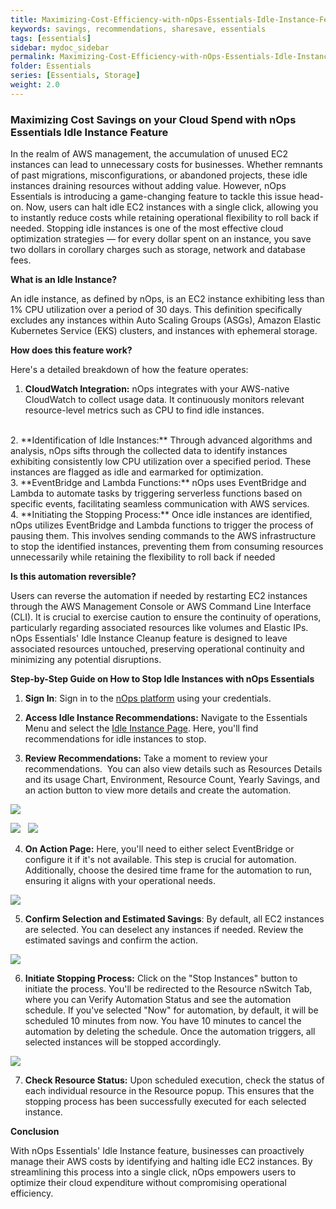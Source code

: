 ```yaml
---
title: Maximizing-Cost-Efficiency-with-nOps-Essentials-Idle-Instance-Feature
keywords: savings, recommendations, sharesave, essentials
tags: [essentials]
sidebar: mydoc_sidebar
permalink: Maximizing-Cost-Efficiency-with-nOps-Essentials-Idle-Instance-Feature.html
folder: Essentials
series: [Essentials, Storage]
weight: 2.0
---
```



### Maximizing Cost Savings on your Cloud Spend with nOps Essentials Idle Instance Feature<a id="maximizing-cost-savings-on-your-cloud-spend-with-nops-essentials-idle-instance-feature"></a>

In the realm of AWS management, the accumulation of unused EC2 instances can lead to unnecessary costs for businesses. Whether remnants of past migrations, misconfigurations, or abandoned projects, these idle instances draining resources without adding value. However, nOps Essentials is introducing a game-changing feature to tackle this issue head-on. Now, users can halt idle EC2 instances with a single click, allowing you to instantly reduce costs while retaining operational flexibility to roll back if needed. Stopping idle instances is one of the most effective cloud optimization strategies — for every dollar spent on an instance, you save two dollars in corollary charges such as storage, network and database fees.

**What is an Idle Instance?**

An idle instance, as defined by nOps, is an EC2 instance exhibiting less than 1% CPU utilization over a period of 30 days. This definition specifically excludes any instances within Auto Scaling Groups (ASGs), Amazon Elastic Kubernetes Service (EKS) clusters, and instances with ephemeral storage. 

**How does this feature work?**

Here's a detailed breakdown of how the feature operates:

1. **CloudWatch Integration:** nOps integrates with your AWS-native CloudWatch to collect usage data. It continuously monitors relevant resource-level metrics such as CPU to find idle instances.
<br />
2. **Identification of Idle Instances:** Through advanced algorithms and analysis, nOps sifts through the collected data to identify instances exhibiting consistently low CPU utilization over a specified period. These instances are flagged as idle and earmarked for optimization.
<br />
3. **EventBridge and Lambda Functions:** nOps uses EventBridge and Lambda to automate tasks by triggering serverless functions based on specific events, facilitating seamless communication with AWS services.
<br />
4. **Initiating the Stopping Process:** Once idle instances are identified, nOps utilizes EventBridge and Lambda functions to trigger the process of pausing them. This involves sending commands to the AWS infrastructure to stop the identified instances, preventing them from consuming resources unnecessarily while retaining the flexibility to roll back if needed

**Is this automation reversible?**

Users can reverse the automation if needed by restarting EC2 instances through the AWS Management Console or AWS Command Line Interface (CLI). It is crucial to exercise caution to ensure the continuity of operations, particularly regarding associated resources like volumes and Elastic IPs. nOps Essentials' Idle Instance Cleanup feature is designed to leave associated resources untouched, preserving operational continuity and minimizing any potential disruptions.

**Step-by-Step Guide on How to Stop Idle Instances with nOps Essentials**

1. **Sign In**: Sign in to the [nOps platform](https://app.nops.io/accounts/signin?next=/landing/) using your credentials.

2. **Access Idle Instance Recommendations:** Navigate to the Essentials Menu and select the [Idle Instance Page](https://uat2.nops.io/v3/essentials/idle-resources/). Here, you'll find recommendations for idle instances to stop.

3. **Review Recommendations:** Take a moment to review your recommendations.  You can also view details such as Resources Details and its usage Chart, Environment, Resource Count, Yearly Savings, and an action button to view more details and create the automation.

![](https://lh7-us.googleusercontent.com/y321ceMULow29EdnGZ5gIFKfPE0FqV8LpbBc3cXTvLfwLsCxqeYp9gz_RSNTTCJvxtHglzCUx7T9jZgUn_LSgkddmBpCpRHGNlSDJRYc5TrQ5H6RSDuoIp39zINOCgg2dnYpvA4_Y15QGXVsiOugGlc)


![](https://lh7-us.googleusercontent.com/Q3P6jPSHxWq1NCAMLo6zOiIoXqPRLZcHFiSoMrAKgCerrYHP574MknBp6gH3gq4gOqlg3SL4AOaZ49pXNYyrFlp8WGRuYgO90kI-NFCBsBZmmvRz85PTY-YCDqLmI45NYHePOF33pwJ4gXMgBqGJzx8)
 
![](https://lh7-us.googleusercontent.com/lfArgTfrMYeIRiVr_jUG-4cD5pjPndB6-g5BJIY6lnE5FSIuREbMDYkFLaHjH78mqHXA76q43_2XoFckoL-HHV7TIZxBiRaF71DwuQK2wnsg9JPqmWRRho3ef8hivPw71iYSTvxTPGDHeDF8ZP9S3lM)

4. **On Action Page:** Here, you'll need to either select EventBridge or configure it if it's not available. This step is crucial for automation. Additionally, choose the desired time frame for the automation to run, ensuring it aligns with your operational needs.

![](https://lh7-us.googleusercontent.com/KSLb-qQLVxlLB5tRKgrDnIeT1muTWzJ_mpYWeqDlwdKbtknQ7Wj6mF0QD17aOvDKLyxRtdkEsUGjB3HaRnwRGhdkWJFehS8Fs-wR9H7f-DpEY1072rF3CrQSm5jrwsW5RJZgqG-UMUsygl46U_hIZPU)

5. **Confirm Selection and Estimated Savings**: By default, all EC2 instances are selected. You can deselect any instances if needed. Review the estimated savings and confirm the action.

![](https://lh7-us.googleusercontent.com/ld2BdDcmz2N_WH9ew1i4kJOTcakldvScJH1k9rfqi7pXp99xvqfMhKI-Eruz21fSUDvUY7x5rPAwjA7-_QSNCHtFOxOUBJwdayTHt2dv5-kGipvFgjCHmcVrIAe4XhJfDodeZmayhGMK7BPndqdkEJY)

6. **Initiate Stopping Process:** Click on the "Stop Instances" button to initiate the process. You'll be redirected to the Resource nSwitch Tab, where you can Verify Automation Status and see the automation schedule. If you've selected "Now" for automation, by default, it will be scheduled 10 minutes from now. You have 10 minutes to cancel the automation by deleting the schedule. Once the automation triggers, all selected instances will be stopped accordingly.

![](https://lh7-us.googleusercontent.com/Wl3XW3_ObVPhYih1vy1A5WQQbZS7_ojJGG6BoVRzAJvlDpgBvPHdCdVdR5Ud85XU4lSukp7iAR46nT0zMOWobHsB4xkjJ_FjJJ2t9LC8Bz_ek9Vck6YxU1gXzYhNe_p3QP0J9Ij1mw2h2rBfwifcq0U)

7. **Check Resource Status:** Upon scheduled execution, check the status of each individual resource in the Resource popup. This ensures that the stopping process has been successfully executed for each selected instance.

**Conclusion**

With nOps Essentials' Idle Instance feature, businesses can proactively manage their AWS costs by identifying and halting idle EC2 instances. By streamlining this process into a single click, nOps empowers users to optimize their cloud expenditure without compromising operational efficiency.
